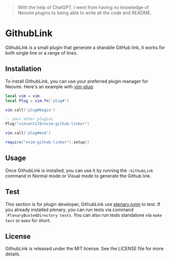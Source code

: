 > With the help of ChatGPT, I went from having no knowledge of Neovim plugins to being able to write all the code and README.

# GithubLink

GithubLink is a small plugin that generate a sharable GitHub link, it works for both single line or a range of lines.

## Installation

To install GithubLink, you can use your preferred plugin manager for Neovim. Here's an example with [vim-plug](https://github.com/junegunn/vim-plug):

```lua
local vim = vim
local Plug = vim.fn['plug#']

vim.call('plug#begin')

-- your other plugins
Plug("vincent178/nvim-github-linker")

vim.call('plug#end')

require("nvim-github-linker").setup()
```

## Usage

Once GithubLink is installed, you can use it by running the `:GithubLink` command in Normal mode or Visual mode to generate the Github link.

## Test

This section is for plugin developer, GithubLink use [plenary.nvim](https://github.com/nvim-lua/plenary.nvim) to test. If you already installed plenary, you can run tests via command `:PlenaryBustedDirectory tests`. You can also run tests standalone via `make test` or `make` for short.

## License
GithubLink is released under the MIT license. See the LICENSE file for more details.

